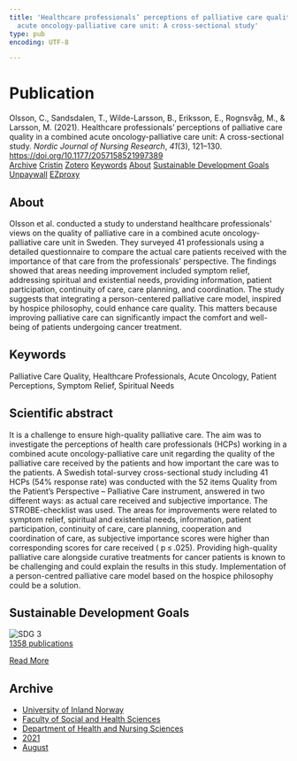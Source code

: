 ```yaml
---
title: 'Healthcare professionals’ perceptions of palliative care quality in a combined
  acute oncology-palliative care unit: A cross-sectional study'
type: pub
encoding: UTF-8

---
```

<h1>Publication</h1>
<article id="csl-bib-container-5XGXTEIL" class="csl-bib-container">
  <div class="csl-bib-body"> <div class="csl-entry">Olsson, C., Sandsdalen, T., Wilde-Larsson, B., Eriksson, E., Rognsvåg, M., &#38; Larsson, M. (2021). Healthcare professionals’ perceptions of palliative care quality in a combined acute oncology-palliative care unit: A cross-sectional study. <i>Nordic Journal of Nursing Research</i>, <i>41</i>(3), 121–130. <a href="https://doi.org/10.1177/2057158521997389">https://doi.org/10.1177/2057158521997389</a></div> </div>
  <div class="csl-bib-buttons">
    <a href="#taxonomy-article-5XGXTEIL" alt="archive" class="csl-bib-button">Archive</a>
    <a href="https://app.cristin.no/results/show.jsf?id=1928673" alt="Cristin" class="csl-bib-button">Cristin</a>
    <a href="http://zotero.org/groups/5881554/items/5XGXTEIL" alt="Zotero" class="csl-bib-button">Zotero</a>
    <a href="#keywords-article-5XGXTEIL" alt="keywords" class="csl-bib-button">Keywords</a>
    <a href="#about-article-5XGXTEIL" alt="about_pub" class="csl-bib-button">About</a>
    <a href="#sdg-article-5XGXTEIL" alt="sdg" class="csl-bib-button">Sustainable Development Goals</a>
    <a href="https://journals.sagepub.com/doi/pdf/10.1177/2057158521997389" alt="Unpaywall" class="csl-bib-button">Unpaywall</a>
    <a href="https://journals.sagepub.com/doi/pdf/10.1177/2057158521997389" alt="EZproxy" class="csl-bib-button">EZproxy</a>
  </div>
  <div id="csl-bib-meta-container-5XGXTEIL"></div>
</article>
<div id="csl-bib-meta-5XGXTEIL" class="csl-bib-meta">
  <article id="about-article-5XGXTEIL" class="about_pub-article">
    <h1>About</h1>
    Olsson et al. conducted a study to understand healthcare professionals' views on the quality of palliative care in a combined acute oncology-palliative care unit in Sweden. They surveyed 41 professionals using a detailed questionnaire to compare the actual care patients received with the importance of that care from the professionals' perspective. The findings showed that areas needing improvement included symptom relief, addressing spiritual and existential needs, providing information, patient participation, continuity of care, care planning, and coordination. The study suggests that integrating a person-centered palliative care model, inspired by hospice philosophy, could enhance care quality. This matters because improving palliative care can significantly impact the comfort and well-being of patients undergoing cancer treatment.
  </article>
  <article id="keywords-article-5XGXTEIL" class="keywords-article">
    <h1>Keywords</h1>
    Palliative Care Quality, Healthcare Professionals, Acute Oncology, Patient Perceptions, Symptom Relief, Spiritual Needs
  </article>
  <article id="abstract-article-5XGXTEIL" class="abstract-article">
    <h1>Scientific abstract</h1>
    It is a challenge to ensure high-quality palliative care. The aim was to investigate the perceptions of health care professionals (HCPs) working in a combined acute oncology-palliative care unit regarding the quality of the palliative care received by the patients and how important the care was to the patients. A Swedish total-survey cross-sectional study including 41 HCPs (54% response rate) was conducted with the 52 items Quality from the Patient’s Perspective – Palliative Care instrument, answered in two different ways: as actual care received and subjective importance. The STROBE-checklist was used. The areas for improvements were related to symptom relief, spiritual and existential needs, information, patient participation, continuity of care, care planning, cooperation and coordination of care, as subjective importance scores were higher than corresponding scores for care received ( p ≤ .025). Providing high-quality palliative care alongside curative treatments for cancer patients is known to be challenging and could explain the results in this study. Implementation of a person-centred palliative care model based on the hospice philosophy could be a solution.
  </article>
  <article id="sdg-article-5XGXTEIL" class="sdg-article">
    <h1>Sustainable Development Goals</h1>
    <div class="sdg-container"><div id="sdg3" class="sdg">
        <img src="{{< params subfolder >}}images/sdg/sdg03_en.png" class="image" alt="SDG 3">
        <div class="sdg-overlay">
          <a href="/en/archive/?key=?sdg=3#archive" class="sdg-publication-count"><span>1358</span> publications</a>
          <p><a href="https://sdgs.un.org/goals/goal3" class="sdg-read-more">Read More</a></p>
        </div>
      </div></div>
  </article>
  <article id="taxonomy-article-5XGXTEIL" class="taxonomy-article">
    <h1>Archive</h1>
    <ul>
      <li>
        <a href="/en/archive/?key=3DCRN523">University of Inland Norway</a>
      </li>
      <li>
        <a href="/en/archive/?key=IDKFS3MX">Faculty of Social and Health Sciences</a>
      </li>
      <li>
        <a href="/en/archive/?key=GTV4ECMZ">Department of Health and Nursing Sciences</a>
      </li>
      <li>
        <a href="/en/archive/?key=4IUS5XY3">2021</a>
      </li>
      <li>
        <a href="/en/archive/?key=GVSG3L3W">August</a>
      </li>
    </ul>
  </article>
</div>
